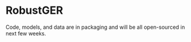 # RobustGER

Code, models, and data are in packaging and will be all open-sourced in next few weeks.
